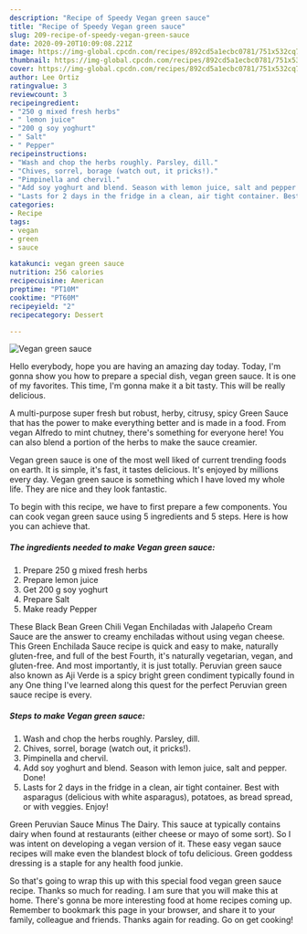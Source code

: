 ```yaml
---
description: "Recipe of Speedy Vegan green sauce"
title: "Recipe of Speedy Vegan green sauce"
slug: 209-recipe-of-speedy-vegan-green-sauce
date: 2020-09-20T10:09:08.221Z
image: https://img-global.cpcdn.com/recipes/892cd5a1ecbc0781/751x532cq70/vegan-green-sauce-recipe-main-photo.jpg
thumbnail: https://img-global.cpcdn.com/recipes/892cd5a1ecbc0781/751x532cq70/vegan-green-sauce-recipe-main-photo.jpg
cover: https://img-global.cpcdn.com/recipes/892cd5a1ecbc0781/751x532cq70/vegan-green-sauce-recipe-main-photo.jpg
author: Lee Ortiz
ratingvalue: 3
reviewcount: 3
recipeingredient:
- "250 g mixed fresh herbs"
- " lemon juice"
- "200 g soy yoghurt"
- " Salt"
- " Pepper"
recipeinstructions:
- "Wash and chop the herbs roughly. Parsley, dill."
- "Chives, sorrel, borage (watch out, it pricks!)."
- "Pimpinella and chervil."
- "Add soy yoghurt and blend. Season with lemon juice, salt and pepper. Done!"
- "Lasts for 2 days in the fridge in a clean, air tight container. Best with asparagus (delicious with white asparagus), potatoes, as bread spread, or with veggies. Enjoy!"
categories:
- Recipe
tags:
- vegan
- green
- sauce

katakunci: vegan green sauce 
nutrition: 256 calories
recipecuisine: American
preptime: "PT10M"
cooktime: "PT60M"
recipeyield: "2"
recipecategory: Dessert

---
```



![Vegan green sauce](https://img-global.cpcdn.com/recipes/892cd5a1ecbc0781/751x532cq70/vegan-green-sauce-recipe-main-photo.jpg)

Hello everybody, hope you are having an amazing day today. Today, I'm gonna show you how to prepare a special dish, vegan green sauce. It is one of my favorites. This time, I'm gonna make it a bit tasty. This will be really delicious.

A multi-purpose super fresh but robust, herby, citrusy, spicy Green Sauce that has the power to make everything better and is made in a food. From vegan Alfredo to mint chutney, there&#39;s something for everyone here! You can also blend a portion of the herbs to make the sauce creamier.

Vegan green sauce is one of the most well liked of current trending foods on earth. It is simple, it's fast, it tastes delicious. It's enjoyed by millions every day. Vegan green sauce is something which I have loved my whole life. They are nice and they look fantastic.


To begin with this recipe, we have to first prepare a few components. You can cook vegan green sauce using 5 ingredients and 5 steps. Here is how you can achieve that.

<!--inarticleads1-->

##### The ingredients needed to make Vegan green sauce:

1. Prepare 250 g mixed fresh herbs
1. Prepare  lemon juice
1. Get 200 g soy yoghurt
1. Prepare  Salt
1. Make ready  Pepper


These Black Bean Green Chili Vegan Enchiladas with Jalapeño Cream Sauce are the answer to creamy enchiladas without using vegan cheese. This Green Enchilada Sauce recipe is quick and easy to make, naturally gluten-free, and full of the best Fourth, it&#39;s naturally vegetarian, vegan, and gluten-free. And most importantly, it is just totally. Peruvian green sauce also known as Aji Verde is a spicy bright green condiment typically found in any One thing I&#39;ve learned along this quest for the perfect Peruvian green sauce recipe is every. 

<!--inarticleads2-->

##### Steps to make Vegan green sauce:

1. Wash and chop the herbs roughly. Parsley, dill.
1. Chives, sorrel, borage (watch out, it pricks!).
1. Pimpinella and chervil.
1. Add soy yoghurt and blend. Season with lemon juice, salt and pepper. Done!
1. Lasts for 2 days in the fridge in a clean, air tight container. Best with asparagus (delicious with white asparagus), potatoes, as bread spread, or with veggies. Enjoy!


Green Peruvian Sauce Minus The Dairy. This sauce at typically contains dairy when found at restaurants (either cheese or mayo of some sort). So I was intent on developing a vegan version of it. These easy vegan sauce recipes will make even the blandest block of tofu delicious. Green goddess dressing is a staple for any health food junkie. 

So that's going to wrap this up with this special food vegan green sauce recipe. Thanks so much for reading. I am sure that you will make this at home. There's gonna be more interesting food at home recipes coming up. Remember to bookmark this page in your browser, and share it to your family, colleague and friends. Thanks again for reading. Go on get cooking!
